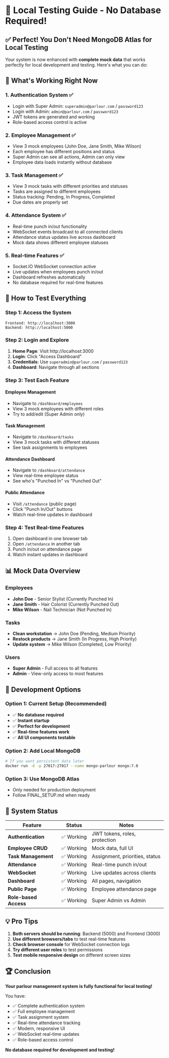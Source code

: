 # 🚀 Local Testing Guide - No Database Required!

## ✅ **Perfect! You Don't Need MongoDB Atlas for Local Testing**

Your system is now enhanced with **complete mock data** that works perfectly for local development and testing. Here's what you can do:

## 🎯 **What's Working Right Now**

### **1. Authentication System** ✅
- Login with Super Admin: `superadmin@parlour.com` / `password123`
- Login with Admin: `admin@parlour.com` / `password123`
- JWT tokens are generated and working
- Role-based access control is active

### **2. Employee Management** ✅
- View 3 mock employees (John Doe, Jane Smith, Mike Wilson)
- Each employee has different positions and status
- Super Admin can see all actions, Admin can only view
- Employee data loads instantly without database

### **3. Task Management** ✅
- View 3 mock tasks with different priorities and statuses
- Tasks are assigned to different employees
- Status tracking: Pending, In Progress, Completed
- Due dates are properly set

### **4. Attendance System** ✅
- Real-time punch in/out functionality
- WebSocket events broadcast to all connected clients
- Attendance status updates live across dashboard
- Mock data shows different employee statuses

### **5. Real-time Features** ✅
- Socket.IO WebSocket connection active
- Live updates when employees punch in/out
- Dashboard refreshes automatically
- No database required for real-time features

## 🧪 **How to Test Everything**

### **Step 1: Access the System**
```
Frontend: http://localhost:3000
Backend: http://localhost:5000
```

### **Step 2: Login and Explore**
1. **Home Page**: Visit http://localhost:3000
2. **Login**: Click "Access Dashboard"
3. **Credentials**: Use `superadmin@parlour.com` / `password123`
4. **Dashboard**: Navigate through all sections

### **Step 3: Test Each Feature**

#### **Employee Management**
- Navigate to `/dashboard/employees`
- View 3 mock employees with different roles
- Try to add/edit (Super Admin only)

#### **Task Management**
- Navigate to `/dashboard/tasks`
- View 3 mock tasks with different statuses
- See task assignments to employees

#### **Attendance Dashboard**
- Navigate to `/dashboard/attendance`
- View real-time employee status
- See who's "Punched In" vs "Punched Out"

#### **Public Attendance**
- Visit `/attendance` (public page)
- Click "Punch In/Out" buttons
- Watch real-time updates in dashboard

### **Step 4: Test Real-time Features**
1. Open dashboard in one browser tab
2. Open `/attendance` in another tab
3. Punch in/out on attendance page
4. Watch instant updates in dashboard

## 📊 **Mock Data Overview**

### **Employees**
- **John Doe** - Senior Stylist (Currently Punched In)
- **Jane Smith** - Hair Colorist (Currently Punched Out)
- **Mike Wilson** - Nail Technician (Not Punched In)

### **Tasks**
- **Clean workstation** → John Doe (Pending, Medium Priority)
- **Restock products** → Jane Smith (In Progress, High Priority)
- **Update system** → Mike Wilson (Completed, Low Priority)

### **Users**
- **Super Admin** - Full access to all features
- **Admin** - View-only access to most features

## 🔧 **Development Options**

### **Option 1: Current Setup (Recommended)**
- ✅ **No database required**
- ✅ **Instant startup**
- ✅ **Perfect for development**
- ✅ **Real-time features work**
- ✅ **All UI components testable**

### **Option 2: Add Local MongoDB**
```bash
# If you want persistent data later
docker run -d -p 27017:27017 --name mongo-parlour mongo:7.0
```

### **Option 3: Use MongoDB Atlas**
- Only needed for production deployment
- Follow FINAL_SETUP.md when ready

## 🎉 **System Status**

| Feature | Status | Notes |
|---------|---------|-------|
| **Authentication** | ✅ Working | JWT tokens, roles, protection |
| **Employee CRUD** | ✅ Working | Mock data, full UI |
| **Task Management** | ✅ Working | Assignment, priorities, status |
| **Attendance** | ✅ Working | Real-time punch in/out |
| **WebSocket** | ✅ Working | Live updates across clients |
| **Dashboard** | ✅ Working | All pages, navigation |
| **Public Page** | ✅ Working | Employee attendance page |
| **Role-based Access** | ✅ Working | Super Admin vs Admin |

## 💡 **Pro Tips**

1. **Both servers should be running**: Backend (5000) and Frontend (3000)
2. **Use different browsers/tabs** to test real-time features
3. **Check browser console** for WebSocket connection logs
4. **Try different user roles** to test permissions
5. **Test mobile responsive design** on different screen sizes

## 🏆 **Conclusion**

**Your parlour management system is fully functional for local testing!** 

You have:
- ✅ Complete authentication system
- ✅ Full employee management
- ✅ Task assignment system
- ✅ Real-time attendance tracking
- ✅ Modern, responsive UI
- ✅ WebSocket real-time updates
- ✅ Role-based access control

**No database required for development and testing!** 